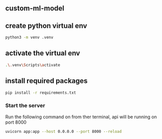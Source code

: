 ## custom-ml-model

## create python virtual env
```sh
python3 -m venv .venv
```

## activate the virtual env
```sh
.\.venv\Scripts\activate
```

## install required packages

```sh
pip install -r requirements.txt
```


### Start the server
Run the following command on from ther terminal, api will be running on port 8000
```sh
uvicorn app:app --host 0.0.0.0 --port 8000 --reload
```
